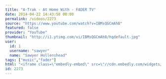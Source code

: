 ```yaml
---
title: "A-Trak - At Home With - FADER TV"
date: 2014-04-22 14:43:58 00:00
permalink: /videos/2273
source: "https://www.youtube.com/watch?v=IBMsQGCmAh8"
featured: false
provider: "YouTube"
thumbnail: "http://i1.ytimg.com/vi/IBMsQGCmAh8/hqdefault.jpg"
user:
  id: 1
  username: "sawyer"
  name: "Sawyer Hollenshead"
tags: ["music","fader"]
html: "<iframe class=\"embedly-embed\" src=\"//cdn.embedly.com/widgets/media.html?src=http%3A%2F%2Fwww.youtube.com%2Fembed%2FIBMsQGCmAh8%3Fwmode%3Dtransparent%26feature%3Doembed&wmode=transparent&url=http%3A%2F%2Fwww.youtube.com%2Fwatch%3Fv%3DIBMsQGCmAh8&image=http%3A%2F%2Fi1.ytimg.com%2Fvi%2FIBMsQGCmAh8%2Fhqdefault.jpg&key=daaebf4d9cdd46779200162d0ca86e20&type=text%2Fhtml&schema=youtube\" width=\"854\" height=\"480\" scrolling=\"no\" frameborder=\"0\" allowfullscreen></iframe>"
id: 2273
---
```


